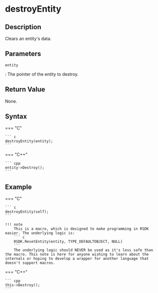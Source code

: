 # destroyEntity

## Description
Clears an entity's data.

## Parameters
`entity`

:   The pointer of the entity to destroy.

## Return Value
None.

## Syntax
=== "C"

	``` c
	destroyEntity(entity);
	```

=== "C++"

	``` cpp
	entity->Destroy();
	```

## Example
=== "C"

	``` c
	destroyEntity(self);
	```

    !!! note
        This is a macro, which is designed to make programming in RSDK easier. The underlying logic is:
        ``` c
        RSDK.ResetEntity(entity, TYPE_DEFAULTOBJECT, NULL)
        ```
    	The underlying logic should NEVER be used as it's less safe than the macro. This note is here for anyone wishing to learn about the internals or hoping to develop a wrapper for another language that doesn't support macros.

=== "C++"

	``` cpp
	this->Destroy();
	```
